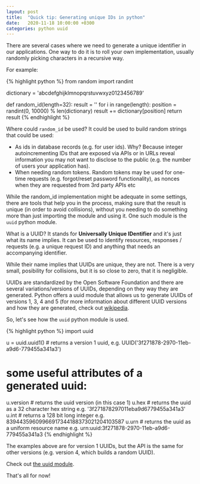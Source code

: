 ```yaml
---
layout: post
title:  "Quick tip: Generating unique IDs in python"
date:   2020-11-18 10:00:00 +0300
categories: python uuid
---
```

There are several cases where we need to generate a unique identifier in our applications. One way to do it is to roll your own implementation, usually randomly picking characters in a recursive way.

For example:

{% highlight python %}
from random import randint

dictionary = 'abcdefghijklmnopqrstuvwxyz0123456789'

def random_id(length=32):
    result = ''
    for i in range(length):
        position = randint(0, 10000) % len(dictionary)
        result += dictionary[position]
    return result
{% endhighlight %}

Where could ```random_id``` be used? It could be used to build random strings that could be used:

* As ids in database records (e.g. for user ids). Why? Because integer autoincrementing IDs that are exposed via APIs or in URLs reveal information you may not want to disclose to the public (e.g. the number of users your application has). 
* When needing random tokens. Random tokens may be used for one-time requests (e.g. forgot/reset password functionality), as nonces when they are requested from 3rd party APIs etc

While the random_id implementation might be adequate in some settings, there are tools that help you in the process, making sure that the result is unique (in order to avoid collisions), without you needing to do something more than just importing the module and using it. One such module is the ```uuid``` python module.

What is a UUID? It stands for **Universally Unique IDentifier** and it's just what its name implies. It can be used to identify resources, responses / requests (e.g. a unique request ID) and anything that needs an accompanying identifier.

While their name implies that UUIDs are unique, they are not. There is a very small, posibility for collisions, but it is so close to zero, that it is negligible.

UUIDs are standardized by the Open Software Foundation and there are several variations/versions of UUIDs, depending on they way they are generated. Python offers a uuid module that allows us to generate UUIDs of versions 1, 3, 4 and 5 (for more information about different UUID versions and how they are generated, check out <a href="https://en.wikipedia.org/wiki/Universally_unique_identifier" target="_blank" rel="noopener nofollow">wikipedia</a>.

So, let's see how the ```uuid``` python module is used.

{% highlight python %}
import uuid

u = uuid.uuid1() # returns a version 1 uuid, e.g. UUID('3f271878-2970-11eb-a9d6-779455a341a3')

# some useful attributes of a generated uuid:
u.version # returns the uuid version (in this case 1)
u.hex # returns the uuid as a 32 character hex string e.g. '3f271878297011eba9d6779455a341a3'
u.int # returns a 128 bit long integer e.g. 83944359609966917344188373021204103587
u.urn # returns the uuid as a uniform resource name e.g. urn:uuid:3f271878-2970-11eb-a9d6-779455a341a3
{% endhighlight %}

The examples above are for version 1 UUIDs, but the API is the same for other versions (e.g. version 4, which builds a random UUID).

Check out <a href="https://docs.python.org/3/library/uuid.html" target="_blank" rel="noopener nofollow">the uuid module</a>.

That's all for now!
